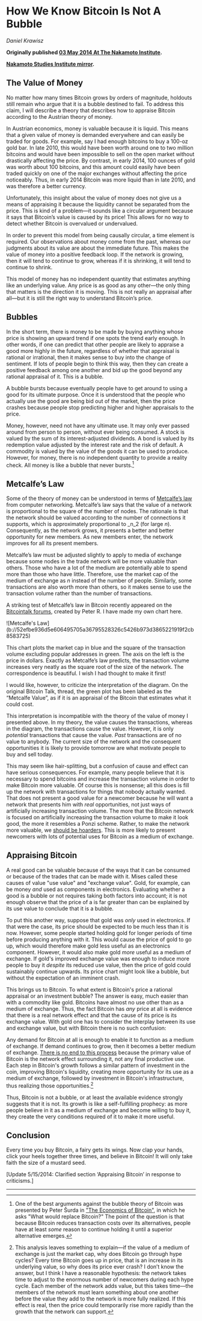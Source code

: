 # How We Know Bitcoin Is Not A Bubble

_Daniel Krawisz_

**Originally published [03 May 2014 At The Nakamoto Institute](https://nakamotoinstitute.org/mempool/how-we-know-bitcoin-is-not-a-bubble/).**

**[Nakamoto Studies Institute mirror](https://nakamotostudies.org/literature/how-we-know-bitcoin-is-not-a-bubble/).**

## The Value of Money

No matter how many times Bitcoin grows by orders of magnitude, holdouts still remain who argue that it is a bubble destined to fail. To address this claim, I will describe a theory that describes how to appraise Bitcoin according to the Austrian theory of money.

In Austrian economics, money is valuable because it is liquid. This means that a given value of money is demanded everywhere and can easily be traded for goods. For example, say I had enough bitcoins to buy a 100-oz gold bar. In late 2010, this would have been worth around one to two million bitcoins and would have been impossible to sell on the open market without drastically affecting the price. By contrast, in early 2014, 100 ounces of gold was worth about 100 bitcoins, and this amount could easily have been traded quickly on one of the major exchanges without affecting the price noticeably. Thus, in early 2014 Bitcoin was more liquid than in late 2010, and was therefore a better currency.

Unfortunately, this insight about the value of money does not give us a means of appraising it because the liquidity cannot be separated from the price. This is kind of a problem—it sounds like a circular argument because it says that Bitcoin’s value is caused by its price! This allows for no way to detect whether Bitcoin is overvalued or undervalued.

In order to prevent this model from being causally circular, a time element is required. Our observations about money come from the past, whereas our judgments about its value are about the immediate future. This makes the value of money into a positive feedback loop. If the network is growing, then it will tend to continue to grow, whereas if it is shrinking, it will tend to continue to shrink.

This model of money has no independent quantity that estimates anything like an underlying value. Any price is as good as any other—the only thing that matters is the direction it is moving. This is not really an appraisal after all—but it is still the right way to understand Bitcoin’s price.

## Bubbles

In the short term, there is money to be made by buying anything whose price is showing an upward trend if one spots the trend early enough. In other words, if one can predict that other people are likely to appraise a good more highly in the future, regardless of whether that appraisal is rational or irrational, then it makes sense to buy into the change of sentiment. If lots of people begin to think this way, then they can create a positive feedback among one another and bid up the good beyond any rational appraisal of it. This is a bubble.

A bubble bursts because eventually people have to get around to using a good for its ultimate purpose. Once it is understood that the people who actually use the good are being bid out of the market, then the price crashes because people stop predicting higher and higher appraisals to the price.

Money, however, need not have any ultimate use. It may only ever passed around from person to person, without ever being consumed. A stock is valued by the sum of its interest-adjusted dividends. A bond is valued by its redemption value adjusted by the interest rate and the risk of default. A commodity is valued by the value of the goods it can be used to produce. However, for money, there is no independent quantity to provide a reality check. All money is like a bubble that never bursts.[^1]

## Metcalfe’s Law

Some of the theory of money can be understood in terms of [Metcalfe’s law](https://en.wikipedia.org/wiki/Metcalfe's_law) from computer networking. Metcalfe’s law says that the value of a network is proportional to the square of the number of nodes. The rationale is that the network should be valued according to the number of connections it supports, which is approximately proportional to _n_2 (for large _n_). Consequently, as the network grows, it presents a better and better opportunity for new members. As new members enter, the network improves for all its present members.

Metcalfe’s law must be adjusted slightly to apply to media of exchange because some nodes in the trade network will be more valuable than others. Those who have a lot of the medium are potentially able to spend more than those who have little. Therefore, use the market cap of the medium of exchange as _n_ instead of the number of people. Similarly, some transactions are also worth more than others, so it makes sense to use the transaction volume rather than the number of transactions.

A striking test of Metcalfe’s law in Bitcoin recently appeared on the [Bitcointalk forums](https://bitcointalk.org/index.php?topic=366214.msg5919365#msg5919365), created by Peter R. I have made my own chart here.

<div class="my-4 text-center">![Metcalfe's Law](b://52efbe936d5e606495705a36795528326c5426b973d3865221919f2cb8583725)</div>

This chart plots the market cap in blue and the square of the transaction volume excluding popular addresses in green. The axis on the left is the price in dollars. Exactly as Metcalfe’s law predicts, the transaction volume increases very neatly as the square root of the size of the network. The correspondence is beautiful. I wish I had thought to make it first!

I would like, however, to criticize the interpretation of the diagram. On the original Bitcoin Talk, thread, the green plot has been labeled as the “Metcalfe Value”, as if it is an appraisal of the Bitcoin that estimates what it could cost.

This interpretation is incompatible with the theory of the value of money I presented above. In my theory, the value causes the transactions, whereas in the diagram, the transactions cause the value. However, it is only _potential_ transactions that cause the value. _Past_ transactions are of no value to anybody. The current size of the network and the consequent opportunities it is likely to provide tomorrow are what motivate people to buy and sell today.

This may seem like hair-splitting, but a confusion of cause and effect can have serious consequences. For example, many people believe that it is necessary to spend bitcoins and increase the transaction volume in order to make Bitcoin more valuable. Of course this is nonsense; all this does is fill up the network with transactions for things that nobody actually wanted. That does not present a good value for a newcomer because he will want a network that presents him with _real_ opportunities, not just ways of artificially increasing transaction volume. The more that the Bitcoin network is focused on artificially increasing the transaction volume to make it look good, the more it resembles a Ponzi scheme. Rather, to make the network more valuable, we [should be hoarders](b://01ddfdf72029eb29ae5b36024abf9eb4d2b4ae067a1e1cbc236dacc553395f69). This is more likely to present newcomers with lots of potential uses for Bitcoin as a medium of exchange.

## Appraising Bitcoin

A real good can be valuable because of the ways that it can be consumed or because of the trades that can be made with it. Mises called these causes of value "use value" and "exchange value". Gold, for example, can be money _and_ used as components in electronics. Evaluating whether a good is a bubble or not requires taking both factors into account; it is not enough observe that the price of a is far greater than can be explained by its use value to conclude that it is a bubble.

To put this another way, suppose that gold was _only_ used in electronics. If that were the case, its price should be expected to be much less than it is now. However, some people started holding gold for longer periods of time before producing anything with it. This would cause the price of gold to go up, which would therefore make gold less useful as an electronics component. However, it would also make gold _more_ useful as a medium of exchange. If gold's improved exchange value was enough to induce more people to buy it _despite_ its reduced use value, then the price of gold could sustainably continue upwards. Its price chart might look like a bubble, but without the expectation of an imminent crash.

This brings us to Bitcoin. To what extent is Bitcoin's price a rational appraisal or an investment bubble? The answer is easy, much easier than with a commodity like gold. Bitcoins have almost no use other than as a medium of exchange. Thus, the fact Bitcoin has _any_ price at all is evidence that there is a real network effect and that the cause of its price is its exchange value. With gold one has to consider the interplay between its use and exchange value, but with Bitcoin there is no such confusion:

Any demand for Bitcoin at all is enough to enable it to function as a medium of exchange. If demand continues to grow, then it becomes a better medium of exchange. [There is no end to this process](b://3e2027cf4295fd37ac6cc86306bc820251d8eb3e12cf2e6be74b65c83e571af8) because the primary value of Bitcoin is the network effect surrounding it, not any final productive use. Each step in Bitcoin's growth follows a similar pattern of investment in the coin, improving Bitcoin's liquidity, creating more opportunity for its use as a medium of exchange, followed by investment in Bitcoin's infrastructure, thus realizing those opportunities.[^2]

Thus, Bitcoin is not a bubble, or at least the available evidence strongly suggests that it is not. Its growth is like a self-fulfilling prophecy: as more people believe in it as a medium of exchange and become willing to buy it, they create the very conditions required of it to make it more useful.

## Conclusion

Every time you buy Bitcoin, a fairy gets its wings. Now clap your hands, click your heels together three times, and believe in Bitcoin! It will only take faith the size of a mustard seed.

[Update 5/15/2014: Clarified section ‘Appraising Bitcoin’ in response to criticisms.]

* * *

[^1]:  One of the best arguments against the bubble theory of Bitcoin was presented by Peter Šurda in ["The Economics of Bitcoin"](b://9d7bf8fb2474018f8fc302f06f3af07980681f1e6cccae15c6cab2235e199def), in which he asks "What would replace Bitcoin?" The point of the question is that because Bitcoin reduces transaction costs over its alternatives, people have at least _some_ reason to continue holding it until a superior alternative emerges. 

[^2]:  This analysis leaves something to explain—if the value of a medium of exchange is just the market cap, why does Bitcoin go through hype cycles? Every time Bitcoin goes up in price, that is an increase in its underlying value, so why does its price ever crash? I don’t know the answer, but I think I have a reasonable hypothesis: the network takes time to adjust to the enormous number of newcomers during each hype cycle. Each member of the network adds value, but this takes time—the members of the network must learn something about one another before the value they add to the network is more fully realized. If this effect is real, then the price could temporarily rise more rapidly than the growth that the network can support. 


